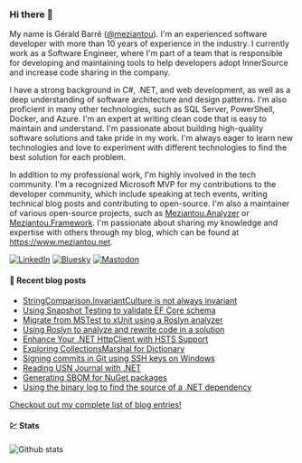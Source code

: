 ### Hi there 👋

My name is Gérald Barré ([@meziantou](https://twitter.com/meziantou)). I'm an experienced software developer with more than 10 years of experience in the industry. I currently work as a Software Engineer, where I'm part of a team that is responsible for developing and maintaining tools to help developers adopt InnerSource and increase code sharing in the company.

I have a strong background in C#, .NET, and web development, as well as a deep understanding of software architecture and design patterns. I'm also proficient in many other technologies, such as SQL Server, PowerShell, Docker, and Azure. I'm an expert at writing clean code that is easy to maintain and understand. I'm passionate about building high-quality software solutions and take pride in my work. I'm always eager to learn new technologies and love to experiment with different technologies to find the best solution for each problem.

In addition to my professional work, I'm highly involved in the tech community. I'm a recognized Microsoft MVP for my contributions to the developer community, which include speaking at tech events, writing technical blog posts and contributing to open-source. I'm also a maintainer of various open-source projects, such as [Meziantou.Analyzer](https://github.com/meziantou/Meziantou.Analyzer) or [Meziantou.Framework](https://github.com/meziantou/Meziantou.Framework). I'm passionate about sharing my knowledge and expertise with others through my blog, which can be found at <https://www.meziantou.net>.

[![LinkedIn](https://custom-icon-badges.demolab.com/badge/LinkedIn-0A66C2?logo=linkedin-white&logoColor=fff)](https://www.linkedin.com/in/meziantou/)
[![Bluesky](https://img.shields.io/badge/Bluesky-0285FF?logo=bluesky&logoColor=fff)](https://bsky.app/profile/meziantou.net)
[![Mastodon](https://img.shields.io/badge/Mastodon-6364FF?logo=mastodon&logoColor=fff)](https://hachyderm.io/@meziantou)

#### 📗 Recent blog posts

<!--START_SECTION:feed-->
* [StringComparison.InvariantCulture is not always invariant](https:&#x2F;&#x2F;www.meziantou.net&#x2F;stringcomparison-invariantculture-is-not-always-invariant.htm?utm_medium&#x3D;social&amp;utm_source&#x3D;syndication)
* [Using Snapshot Testing to validate EF Core schema](https:&#x2F;&#x2F;www.meziantou.net&#x2F;using-snapshot-testing-to-validate-ef-core-schema.htm?utm_medium&#x3D;social&amp;utm_source&#x3D;syndication)
* [Migrate from MSTest to xUnit using a Roslyn analyzer](https:&#x2F;&#x2F;www.meziantou.net&#x2F;migrate-from-mstest-to-xunit-using-a-roslyn-analyzer.htm?utm_medium&#x3D;social&amp;utm_source&#x3D;syndication)
* [Using Roslyn to analyze and rewrite code in a solution](https:&#x2F;&#x2F;www.meziantou.net&#x2F;using-roslyn-to-analyze-and-rewrite-code-in-a-solution.htm?utm_medium&#x3D;social&amp;utm_source&#x3D;syndication)
* [Enhance Your .NET HttpClient with HSTS Support](https:&#x2F;&#x2F;www.meziantou.net&#x2F;hsts-for-httpclient-in-dotnet.htm?utm_medium&#x3D;social&amp;utm_source&#x3D;syndication)
* [Exploring CollectionsMarshal for Dictionary](https:&#x2F;&#x2F;www.meziantou.net&#x2F;exploring-collectionsmarshal-for-dictionary.htm?utm_medium&#x3D;social&amp;utm_source&#x3D;syndication)
* [Signing commits in Git using SSH keys on Windows](https:&#x2F;&#x2F;www.meziantou.net&#x2F;signing-commits-in-git-using-ssh-keys-on-windows.htm?utm_medium&#x3D;social&amp;utm_source&#x3D;syndication)
* [Reading USN Journal with .NET](https:&#x2F;&#x2F;www.meziantou.net&#x2F;reading-usn-journal-with-dotnet.htm?utm_medium&#x3D;social&amp;utm_source&#x3D;syndication)
* [Generating SBOM for NuGet packages](https:&#x2F;&#x2F;www.meziantou.net&#x2F;generating-sbom-for-nuget-packages.htm?utm_medium&#x3D;social&amp;utm_source&#x3D;syndication)
* [Using the binary log to find the source of a .NET dependency](https:&#x2F;&#x2F;www.meziantou.net&#x2F;using-the-binary-log-to-find-the-source-of-a-dotnet-dependency.htm?utm_medium&#x3D;social&amp;utm_source&#x3D;syndication)
<!--END_SECTION:feed-->

[Checkout out my complete list of blog entries!](https://www.meziantou.net/archives.htm)

#### 💹 Stats

![Github stats](https://github-readme-stats.vercel.app/api?username=meziantou&show_icons=true&hide_border=true)
